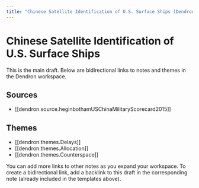 ```yaml
---
title: "Chinese Satellite Identification of U.S. Surface Ships (Dendron Links)"
---
```


# Chinese Satellite Identification of U.S. Surface Ships

This is the main draft. Below are bidirectional links to notes and themes in the Dendron workspace.

## Sources
- [[dendron.source.heginbothamUSChinaMilitaryScorecard2015]]

## Themes
- [[dendron.themes.Delays]]
- [[dendron.themes.Allocation]]
- [[dendron.themes.Counterspace]]

You can add more links to other notes as you expand your workspace. To create a bidirectional link, add a backlink to this draft in the corresponding note (already included in the templates above).
